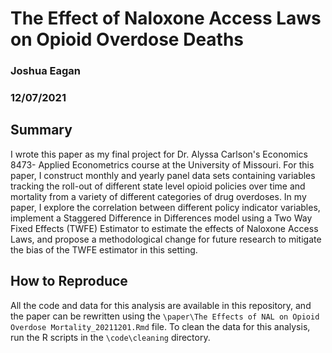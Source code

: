 # The Effect of Naloxone Access Laws on Opioid Overdose Deaths
### Joshua Eagan
### 12/07/2021

## Summary

I wrote this paper as my final project for Dr. Alyssa Carlson's Economics 8473- Applied Econometrics course at the University of Missouri. For this paper, I construct monthly and yearly panel data sets containing variables tracking the roll-out of different state level opioid policies over time and mortality from a variety of different categories of drug overdoses. In my paper, I explore the correlation between different policy indicator variables, implement a Staggered Difference in Differences model using a Two Way Fixed Effects (TWFE) Estimator to estimate the effects of Naloxone Access Laws, and propose a methodological change for future research to mitigate the bias of the TWFE estimator in this setting.

## How to Reproduce

All the code and data for this analysis are available in this repository, and the paper can be rewritten using the `\paper\The Effects of NAL on Opioid Overdose Mortality_20211201.Rmd` file. To clean the data for this analysis, run the R scripts in the `\code\cleaning` directory.